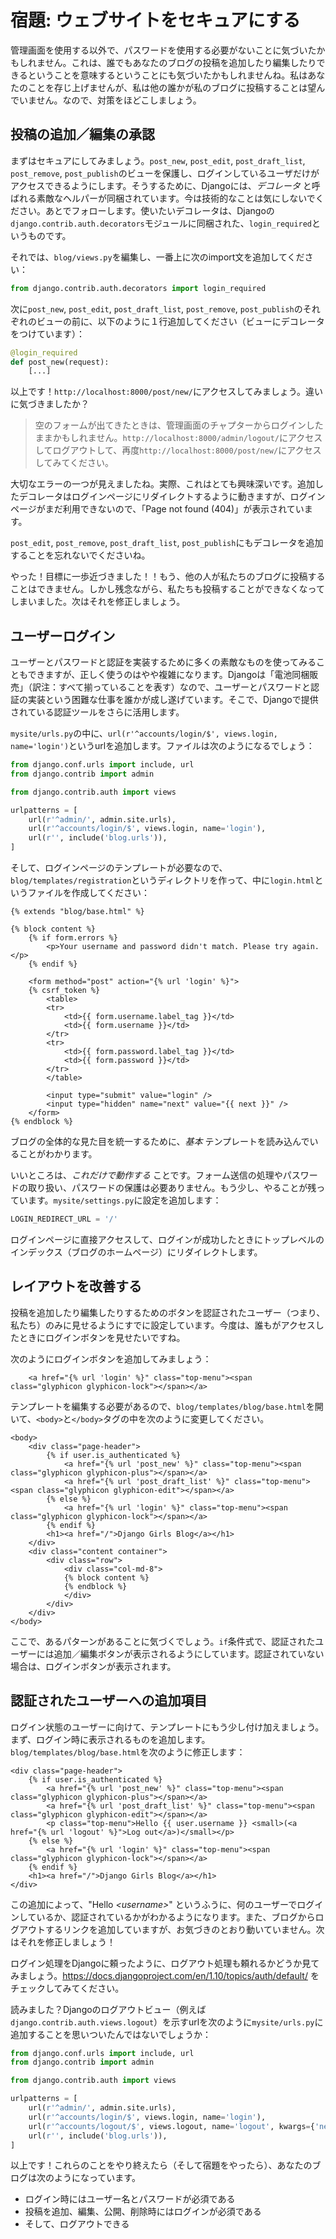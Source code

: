 # 宿題: ウェブサイトをセキュアにする

管理画面を使用する以外で、パスワードを使用する必要がないことに気づいたかもしれません。これは、誰でもあなたのブログの投稿を追加したり編集したりできるということを意味するということにも気づいたかもしれませんね。私はあなたのことを存じ上げませんが、私は他の誰かが私のブログに投稿することは望んでいません。なので、対策をほどこしましょう。

## 投稿の追加／編集の承認

まずはセキュアにしてみましょう。`post_new`, `post_edit`, `post_draft_list`, `post_remove`, `post_publish`のビューを保護し、ログインしているユーザだけがアクセスできるようにします。そうするために、Djangoには、_デコレータ_ と呼ばれる素敵なヘルパーが同梱されています。今は技術的なことは気にしないでください。あとでフォローします。使いたいデコレータは、Djangoの`django.contrib.auth.decorators`モジュールに同梱された、`login_required`というものです。

それでは、`blog/views.py`を編集し、一番上に次のimport文を追加してください：

```python
from django.contrib.auth.decorators import login_required
```

次に`post_new`, `post_edit`, `post_draft_list`, `post_remove`, `post_publish`のそれぞれのビューの前に、以下のように１行追加してください（ビューにデコレータをつけています）：

```python
@login_required
def post_new(request):
    [...]
```

以上です！`http://localhost:8000/post/new/`にアクセスしてみましょう。違いに気づきましたか？

> 空のフォームが出てきたときは、管理画面のチャプターからログインしたままかもしれません。`http://localhost:8000/admin/logout/`にアクセスしてログアウトして、再度`http://localhost:8000/post/new/`にアクセスしてみてください。

大切なエラーの一つが見えましたね。実際、これはとても興味深いです。追加したデコレータはログインページにリダイレクトするように動きますが、ログインページがまだ利用できないので、「Page not found (404)」が表示されています。

`post_edit`, `post_remove`, `post_draft_list`, `post_publish`にもデコレータを追加することを忘れないでくださいね。

やった！目標に一歩近づきました！！もう、他の人が私たちのブログに投稿することはできません。しかし残念ながら、私たちも投稿することができなくなってしまいました。次はそれを修正しましょう。

## ユーザーログイン

ユーザーとパスワードと認証を実装するために多くの素敵なものを使ってみることもできますが、正しく使うのはやや複雑になります。Djangoは「電池同梱販売」（訳注：すべて揃っていることを表す）なので、ユーザーとパスワードと認証の実装という困難な仕事を誰かが成し遂げています。そこで、Djangoで提供されている認証ツールをさらに活用します。

`mysite/urls.py`の中に、`url(r'^accounts/login/$', views.login, name='login')`というurlを追加します。ファイルは次のようになるでしょう：

```python
from django.conf.urls import include, url
from django.contrib import admin

from django.contrib.auth import views

urlpatterns = [
    url(r'^admin/', admin.site.urls),
    url(r'^accounts/login/$', views.login, name='login'),
    url(r'', include('blog.urls')),
]
```

そして、ログインページのテンプレートが必要なので、`blog/templates/registration`というディレクトリを作って、中に`login.html`というファイルを作成してください：

```django
{% extends "blog/base.html" %}

{% block content %}
    {% if form.errors %}
        <p>Your username and password didn't match. Please try again.</p>
    {% endif %}

    <form method="post" action="{% url 'login' %}">
    {% csrf_token %}
        <table>
        <tr>
            <td>{{ form.username.label_tag }}</td>
            <td>{{ form.username }}</td>
        </tr>
        <tr>
            <td>{{ form.password.label_tag }}</td>
            <td>{{ form.password }}</td>
        </tr>
        </table>

        <input type="submit" value="login" />
        <input type="hidden" name="next" value="{{ next }}" />
    </form>
{% endblock %}
```

ブログの全体的な見た目を統一するために、_基本_ テンプレートを読み込んでいることがわかります。

いいところは、_これだけで動作する_ ことです。フォーム送信の処理やパスワードの取り扱い、パスワードの保護は必要ありません。もう少し、やることが残っています。`mysite/settings.py`に設定を追加します：

```python
LOGIN_REDIRECT_URL = '/'
```

ログインページに直接アクセスして、ログインが成功したときにトップレベルのインデックス（ブログのホームページ）にリダイレクトします。

## レイアウトを改善する

投稿を追加したり編集したりするためのボタンを認証されたユーザー（つまり、私たち）のみに見せるようにすでに設定しています。今度は、誰もがアクセスしたときにログインボタンを見せたいですね。

次のようにログインボタンを追加してみましょう：

```django
    <a href="{% url 'login' %}" class="top-menu"><span class="glyphicon glyphicon-lock"></span></a>
```

テンプレートを編集する必要があるので、`blog/templates/blog/base.html`を開いて、`<body>`と`</body>`タグの中を次のように変更してください。

```django
<body>
    <div class="page-header">
        {% if user.is_authenticated %}
            <a href="{% url 'post_new' %}" class="top-menu"><span class="glyphicon glyphicon-plus"></span></a>
            <a href="{% url 'post_draft_list' %}" class="top-menu"><span class="glyphicon glyphicon-edit"></span></a>
        {% else %}
            <a href="{% url 'login' %}" class="top-menu"><span class="glyphicon glyphicon-lock"></span></a>
        {% endif %}
        <h1><a href="/">Django Girls Blog</a></h1>
    </div>
    <div class="content container">
        <div class="row">
            <div class="col-md-8">
            {% block content %}
            {% endblock %}
            </div>
        </div>
    </div>
</body>
```

ここで、あるパターンがあることに気づくでしょう。`if`条件式で、認証されたユーザーには追加／編集ボタンが表示されるようにしています。認証されていない場合は、ログインボタンが表示されます。

## 認証されたユーザーへの追加項目

ログイン状態のユーザーに向けて、テンプレートにもう少し付け加えましょう。まず、ログイン時に表示されるものを追加します。`blog/templates/blog/base.html`を次のように修正します：

```django
<div class="page-header">
    {% if user.is_authenticated %}
        <a href="{% url 'post_new' %}" class="top-menu"><span class="glyphicon glyphicon-plus"></span></a>
        <a href="{% url 'post_draft_list' %}" class="top-menu"><span class="glyphicon glyphicon-edit"></span></a>
        <p class="top-menu">Hello {{ user.username }} <small>(<a href="{% url 'logout' %}">Log out</a>)</small></p>
    {% else %}
        <a href="{% url 'login' %}" class="top-menu"><span class="glyphicon glyphicon-lock"></span></a>
    {% endif %}
    <h1><a href="/">Django Girls Blog</a></h1>
</div>
```

この追加によって、"Hello _&lt;username&gt;_" というふうに、何のユーザーでログインしているか、認証されているかがわかるようになります。また、ブログからログアウトするリンクを追加していますが、お気づきのとおり動いていません。次はそれを修正しましょう！

ログイン処理をDjangoに頼ったように、ログアウト処理も頼れるかどうか見てみましょう。https://docs.djangoproject.com/en/1.10/topics/auth/default/ をチェックしてみてください。

読みました？Djangoのログアウトビュー（例えば`django.contrib.auth.views.logout`）を示すurlを次のように`mysite/urls.py`に追加することを思いついたんではないでしょうか：

```python
from django.conf.urls import include, url
from django.contrib import admin

from django.contrib.auth import views

urlpatterns = [
    url(r'^admin/', admin.site.urls),
    url(r'^accounts/login/$', views.login, name='login'),
    url(r'^accounts/logout/$', views.logout, name='logout', kwargs={'next_page': '/'}),
    url(r'', include('blog.urls')),
]
```

以上です！これらのことをやり終えたら（そして宿題をやったら）、あなたのブログは次のようになっています。

 - ログイン時にはユーザー名とパスワードが必須である
 - 投稿を追加、編集、公開、削除時にはログインが必須である
 - そして、ログアウトできる
